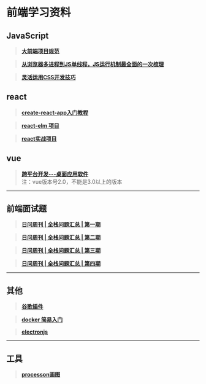 # 前端学习资料

## JavaScript
> **[大前端项目规范](https://juejin.im/post/5db919816fb9a020333c362f)**

> **[从浏览器多进程到JS单线程，JS运行机制最全面的一次梳理](https://juejin.im/post/5a6547d0f265da3e283a1df7)**

> **[灵活运用CSS开发技巧](https://juejin.im/post/5d4d0ec651882549594e7293#heading-73)**

## react
> **[create-react-app入门教程](https://www.jianshu.com/p/77bf3944b0f4)**

> **[react-elm 项目](https://github.com/liuyangjike/react-elm)**

> **[react实战项目](https://www.cnblogs.com/jack-liu6/p/9927336.html?tdsourcetag=s_pctim_aiomsg)**


## vue

>**[跨平台开发---桌面应用软件](https://mp.weixin.qq.com/s/06YBqMiJtuWplIhYBkhiiQ)**   
注：vue版本号2.0，不能是3.0以上的版本

---

## 前端面试题

>**[日问周刊 | 全栈问题汇总 | 第一期](https://github.com/shfshanyue/Daily-Question/blob/master/weekly/week1.md)**

>**[日问周刊 | 全栈问题汇总 | 第二期](https://github.com/shfshanyue/Daily-Question/blob/master/weekly/week2.md)**

>**[日问周刊 | 全栈问题汇总 | 第三期](https://github.com/shfshanyue/Daily-Question/blob/master/weekly/week3.md)**

>**[日问周刊 | 全栈问题汇总 | 第四期](https://juejin.im/post/5de84cf86fb9a016121b28f4?utm_source=gold_browser_extension)**

---

## 其他
>**[谷歌插件](https://juejin.im/post/5ddca3cbe51d4523601740ae?utm_source=gold_browser_extension)**

>**[docker 简易入门](https://juejin.im/post/5dd72b16e51d45351409073d?utm_source=gold_browser_extension)**

>**[electronjs](https://electronjs.org/docs)**





---
## 工具
>**[processon画图](https://www.processon.com/)**



